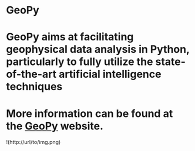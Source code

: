 # GeoPy
# GeoPy aims at facilitating geophysical data analysis in Python, particularly to fully utilize the state-of-the-art artificial intelligence techniques
# More information can be found at the [GeoPy](https://geopyinfo.wixsite.com/geopy) website.
!(http://url/to/img.png)

